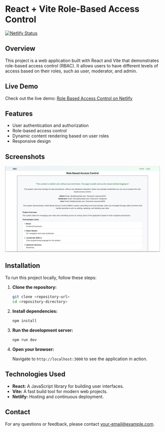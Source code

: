 # React + Vite Role-Based Access Control

[![Netlify Status](https://api.netlify.com/api/v1/badges/YOUR_BADGE_ID/deploy-status)](https://app.netlify.com/sites/rolebasedaccesscontrol/deploys)

## Overview

This project is a web application built with React and Vite that demonstrates role-based access control (RBAC). It allows users to have different levels of access based on their roles, such as user, moderator, and admin.

## Live Demo

Check out the live demo: [Role Based Access Control on Netlify](https://rolebasedaccesscontrol.netlify.app/)

## Features

- User authentication and authorization
- Role-based access control
- Dynamic content rendering based on user roles
- Responsive design

## Screenshots

![Screenshot](./public/readme.png)

## Installation

To run this project locally, follow these steps:

1. **Clone the repository:**

   ```bash
   git clone <repository-url>
   cd <repository-directory>
   ```

2. **Install dependencies:**

   ```bash
   npm install
   ```

3. **Run the development server:**

   ```bash
   npm run dev
   ```

4. **Open your browser:**

   Navigate to `http://localhost:3000` to see the application in action.

## Technologies Used

- **React:** A JavaScript library for building user interfaces.
- **Vite:** A fast build tool for modern web projects.
- **Netlify:** Hosting and continuous deployment.

## Contact

For any questions or feedback, please contact [your-email@example.com](mailto:your-email@example.com).